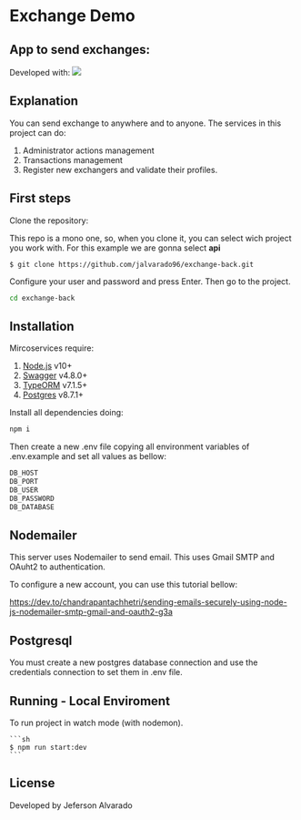 # Exchange Demo
## App to send exchanges:

Developed with:
[![](https://miro.medium.com/max/671/1*nZXfv_XJ6f3S-qjAATWutA.jpeg)](https://docs.nestjs.com/)

## Explanation

  You can send exchange to anywhere and to anyone. The services in this project can do:
  
   1. Administrator actions management
   2. Transactions management 
   3. Register new exchangers and validate their profiles.

## First steps

Clone the repository:

This repo is a mono one, so, when you clone it, you can select wich project you work with. For this example we are gonna select **api**

```
$ git clone https://github.com/jalvarado96/exchange-back.git
```

Configure your user and password and press Enter. Then go to the project.

```sh
cd exchange-back
```

## Installation

Mircoservices require: 

1. [Node.js](https://nodejs.org/) v10+
2. [Swagger](https://swagger.io/) v4.8.0+
3. [TypeORM](https://typeorm.io/) v7.1.5+
4. [Postgres](https://www.postgresql.org/) v8.7.1+

Install all dependencies doing:

```sh
npm i
```

Then create a new .env file copying all environment variables of .env.example and set all values as bellow:



```sh
DB_HOST
DB_PORT
DB_USER
DB_PASSWORD
DB_DATABASE
```

## Nodemailer

This server uses Nodemailer to send email. This uses Gmail SMTP and OAuht2 to authentication. 

To configure a new account, you can use this tutorial bellow: 

https://dev.to/chandrapantachhetri/sending-emails-securely-using-node-js-nodemailer-smtp-gmail-and-oauth2-g3a

## Postgresql

You must create a new postgres database connection and use the credentials connection to set them in .env file.

## Running - Local Enviroment

To run project in watch mode (with nodemon).

    ```sh
    $ npm run start:dev
    ```
    
## License

Developed by Jeferson Alvarado